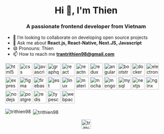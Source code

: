 <h1 align="center">Hi 👋, I'm Thien</h1>
<h3 align="center">A passionate frontend developer from Vietnam</h3>

- 👯 I’m looking to collaborate on developing open source projects
- 💬 Ask me about **React.js, React-Native, Next.JS, Javascript**
- 😄 Pronouns: Thien
- 📫 How to reach me **trantrithien98@gmail.com**
<p align="left">
    <img src="https://cdn.jsdelivr.net/gh/devicons/devicon/icons/html5/html5-original-wordmark.svg" alt="html5" width="40" height="40" />
 <img src="https://cdn.jsdelivr.net/gh/devicons/devicon/icons/css3/css3-original.svg" alt="css" width="40" height="40" />
     <img src="https://cdn.jsdelivr.net/gh/devicons/devicon/icons/javascript/javascript-original.svg" alt="javascript" width="40" height="40" />
  <img src="https://cdn.jsdelivr.net/gh/devicons/devicon/icons/graphql/graphql-plain.svg" alt="graphql" width="40" height="40" />
      <img src="https://cdn.jsdelivr.net/gh/devicons/devicon/icons/react/react-original-wordmark.svg" alt="react" width="40" height="40" /> <img src="https://reactnative.dev/img/header_logo.svg" alt="reactnative" width="40" height="40" />
       <img src="https://cdn.jsdelivr.net/gh/devicons/devicon/icons/redux/redux-original.svg" alt="redux" width="40" height="40" />
   <img src="https://cdn.jsdelivr.net/gh/devicons/devicon/icons/angularjs/angularjs-original.svg" alt="angular" width="40" height="40" />
    <img src="https://cdn.jsdelivr.net/gh/devicons/devicon/icons/bootstrap/bootstrap-original.svg" alt="bootstrap" width="40" height="40" />
    <img src="https://cdn.jsdelivr.net/gh/devicons/devicon/icons/docker/docker-original-wordmark.svg" alt="docker" width="40" height="40" />
    <img src="https://cdn.jsdelivr.net/gh/devicons/devicon/icons/electron/electron-original.svg" alt="electron" width="40" height="40" />
    <img src="https://cdn.jsdelivr.net/gh/devicons/devicon/icons/express/express-original-wordmark.svg" alt="express" width="40" height="40" />
    <img src="https://www.vectorlogo.zone/logos/figma/figma-icon.svg" alt="figma" width="40" height="40" /> <img src="https://www.vectorlogo.zone/logos/firebase/firebase-icon.svg" alt="firebase" width="40" height="40" />
 <img src="https://i.ibb.co/Yj6p14L/jest.png" alt="jest" width="40" height="40" />
    <img src="https://cdn.jsdelivr.net/gh/devicons/devicon/icons/linux/linux-original.svg" alt="linux" width="40" height="40" />
    <img src="https://raw.githubusercontent.com/prplx/svg-logos/5585531d45d294869c4eaab4d7cf2e9c167710a9/svg/materialize.svg" alt="materialize" width="40" height="40" />
    <img src="https://i.ibb.co/0MCw42Q/mocha.png" alt="mocha" width="40" height="40" /> <img src="https://cdn.jsdelivr.net/gh/devicons/devicon/icons/mongodb/mongodb-original-wordmark.svg" alt="mongodb" width="40" height="40" />
    <img src="https://cdn.jsdelivr.net/gh/devicons/devicon/icons/mysql/mysql-original-wordmark.svg" alt="mysql" width="40" height="40" />
    <img src="https://cdn.jsdelivr.net/gh/devicons/devicon/icons/nextjs/nextjs-original.svg" alt="nextjs" width="40" height="40" /> <img src="https://cdn.jsdelivr.net/gh/devicons/devicon/icons/nginx/nginx-original.svg" alt="nginx" width="40" height="40" />
    <img src="https://cdn.jsdelivr.net/gh/devicons/devicon/icons/nodejs/nodejs-original-wordmark.svg" alt="nodejs" width="40" height="40" />
    <img src="https://cdn.jsdelivr.net/gh/devicons/devicon/icons/postgresql/postgresql-original-wordmark.svg" alt="postgresql" width="40" height="40" />
    <img src="https://cdn.jsdelivr.net/gh/devicons/devicon/icons/redis/redis-original-wordmark.svg" alt="redis" width="40" height="40" />
    <img src="https://cdn.jsdelivr.net/gh/devicons/devicon/icons/typescript/typescript-original.svg" alt="typescript" width="40" height="40" />
    <img src="https://cdn.jsdelivr.net/gh/devicons/devicon/icons/webpack/webpack-original.svg" alt="webpack" width="40" height="40" />
    
</p>

<p><img align="left" src="https://github-readme-stats.vercel.app/api/top-langs/?username=trithien98&layout=compact&hide=html" alt="trithien98" /></p>

<p>&nbsp;<img align="center" src="https://github-readme-stats.vercel.app/api?username=trithien98&show_icons=true" alt="trithien98" /></p>

<p align="center">
    <a href="https://www.linkedin.com/in/trithien98" target="blank"><img align="center" src="https://cdn.jsdelivr.net/npm/simple-icons@3.0.1/icons/linkedin.svg" alt="trithien98" height="30" width="30" /></a>
</p>
